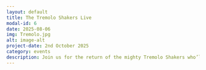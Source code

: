 ```yaml
---
layout: default
title: The Tremolo Shakers Live
modal-id: 6
date: 2025-08-06
img: Tremolo.jpg
alt: image-alt
project-date: 2nd October 2025
category: events
description: Join us for the return of the mighty Tremolo Shakers who’ll be playing a fun mix of Rock n Roll and country classics with a few surprises thrown in for your listening pleasure. They always put on a fun rockin show that’s full to the brim with energy and spirit. All welcome. Free entry though donation to the musicians involved is much appreciated and helps keep our live events going. Hope to see you there.
---
```

